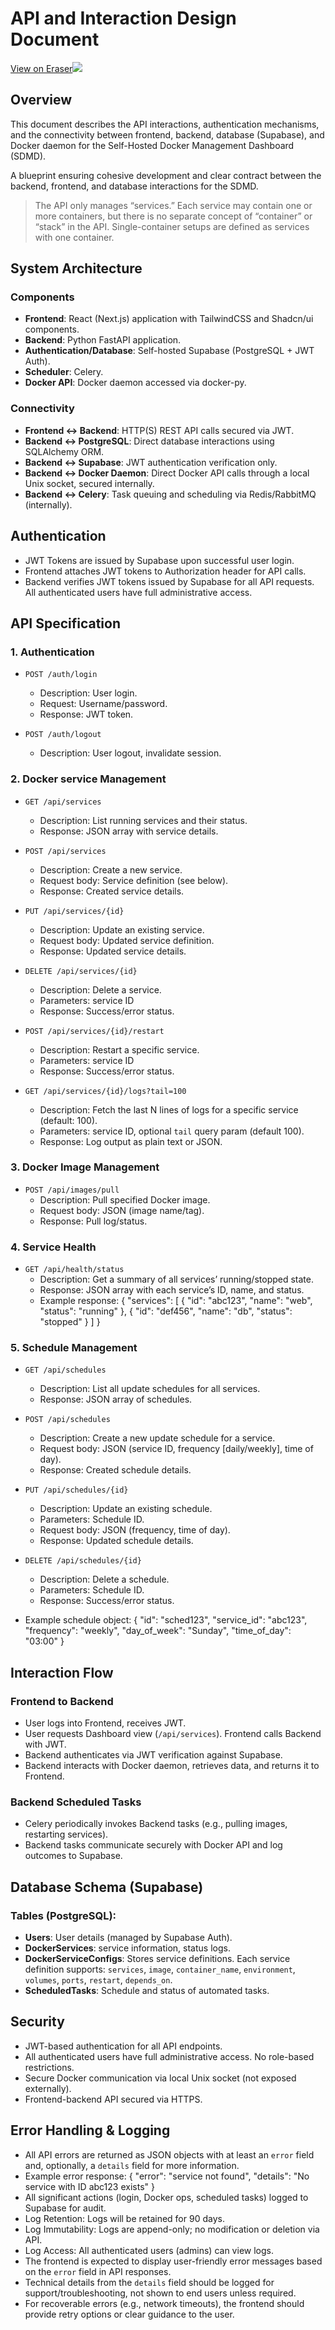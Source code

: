 # API and Interaction Design Document

[View on Eraser![](https://app.eraser.io/workspace/ui0nQr4DqIPHvjl0Z5z0/preview?elements=iYNG785yG_M5jNzF7K8URQ&type=embed)](https://app.eraser.io/workspace/ui0nQr4DqIPHvjl0Z5z0?elements=iYNG785yG_M5jNzF7K8URQ)

## Overview
This document describes the API interactions, authentication mechanisms, and the connectivity between frontend, backend, database (Supabase), and Docker daemon for the Self-Hosted Docker Management Dashboard (SDMD).

A blueprint ensuring cohesive development and clear contract between the backend, frontend, and database interactions for the SDMD.

> The API only manages “services.” Each service may contain one or more containers, but there is no separate concept of “container” or “stack” in the API. Single-container setups are defined as services with one container.

## System Architecture

### Components
- **Frontend**: React (Next.js) application with TailwindCSS and Shadcn/ui components.
- **Backend**: Python FastAPI application.
- **Authentication/Database**: Self-hosted Supabase (PostgreSQL + JWT Auth).
- **Scheduler**: Celery.
- **Docker API**: Docker daemon accessed via docker-py.

### Connectivity
- **Frontend ↔ Backend**: HTTP(S) REST API calls secured via JWT.
- **Backend ↔ PostgreSQL**: Direct database interactions using SQLAlchemy ORM.
- **Backend ↔ Supabase**: JWT authentication verification only.
- **Backend ↔ Docker Daemon**: Direct Docker API calls through a local Unix socket, secured internally.
- **Backend ↔ Celery**: Task queuing and scheduling via Redis/RabbitMQ (internally).

## Authentication

- JWT Tokens are issued by Supabase upon successful user login.
- Frontend attaches JWT tokens to Authorization header for API calls.
- Backend verifies JWT tokens issued by Supabase for all API requests. All authenticated users have full administrative access.

## API Specification

### 1. Authentication
- `POST /auth/login`
  - Description: User login.
  - Request: Username/password.
  - Response: JWT token.

- `POST /auth/logout`
  - Description: User logout, invalidate session.

### 2. Docker service Management
- `GET /api/services`
  - Description: List running services and their status.
  - Response: JSON array with service details.

- `POST /api/services`
  - Description: Create a new service.
  - Request body: Service definition (see below).
  - Response: Created service details.

- `PUT /api/services/{id}`
  - Description: Update an existing service.
  - Request body: Updated service definition.
  - Response: Updated service details.

- `DELETE /api/services/{id}`
  - Description: Delete a service.
  - Parameters: service ID
  - Response: Success/error status.

- `POST /api/services/{id}/restart`
  - Description: Restart a specific service.
  - Parameters: service ID
  - Response: Success/error status.

- `GET /api/services/{id}/logs?tail=100`
  - Description: Fetch the last N lines of logs for a specific service (default: 100).
  - Parameters: service ID, optional `tail` query param (default 100).
  - Response: Log output as plain text or JSON.

### 3. Docker Image Management
- `POST /api/images/pull`
  - Description: Pull specified Docker image.
  - Request body: JSON (image name/tag).
  - Response: Pull log/status.

### 4. Service Health
- `GET /api/health/status`
  - Description: Get a summary of all services’ running/stopped state.
  - Response: JSON array with each service’s ID, name, and status.
  - Example response:
    {
      "services": [
        { "id": "abc123", "name": "web", "status": "running" },
        { "id": "def456", "name": "db", "status": "stopped" }
      ]
    }

### 5. Schedule Management
- `GET /api/schedules`
  - Description: List all update schedules for all services.
  - Response: JSON array of schedules.

- `POST /api/schedules`
  - Description: Create a new update schedule for a service.
  - Request body: JSON (service ID, frequency [daily/weekly], time of day).
  - Response: Created schedule details.

- `PUT /api/schedules/{id}`
  - Description: Update an existing schedule.
  - Parameters: Schedule ID.
  - Request body: JSON (frequency, time of day).
  - Response: Updated schedule details.

- `DELETE /api/schedules/{id}`
  - Description: Delete a schedule.
  - Parameters: Schedule ID.
  - Response: Success/error status.

- Example schedule object:
  {
    "id": "sched123",
    "service_id": "abc123",
    "frequency": "weekly",
    "day_of_week": "Sunday",
    "time_of_day": "03:00"
  }

## Interaction Flow

### Frontend to Backend
- User logs into Frontend, receives JWT.
- User requests Dashboard view (`/api/services`). Frontend calls Backend with JWT.
- Backend authenticates via JWT verification against Supabase.
- Backend interacts with Docker daemon, retrieves data, and returns it to Frontend.

### Backend Scheduled Tasks
- Celery periodically invokes Backend tasks (e.g., pulling images, restarting services).
- Backend tasks communicate securely with Docker API and log outcomes to Supabase.

## Database Schema (Supabase)

### Tables (PostgreSQL):
- **Users**: User details (managed by Supabase Auth).
- **DockerServices**: service information, status logs.
- **DockerServiceConfigs**: Stores service definitions. Each service definition supports: `services`, `image`, `container_name`, `environment`, `volumes`, `ports`, `restart`, `depends_on`.
- **ScheduledTasks**: Schedule and status of automated tasks.

## Security

- JWT-based authentication for all API endpoints.
- All authenticated users have full administrative access. No role-based restrictions.
- Secure Docker communication via local Unix socket (not exposed externally).
- Frontend-backend API secured via HTTPS.

## Error Handling & Logging

- All API errors are returned as JSON objects with at least an `error` field and, optionally, a `details` field for more information.
- Example error response:
  {
    "error": "service not found",
    "details": "No service with ID abc123 exists"
  }
- All significant actions (login, Docker ops, scheduled tasks) logged to Supabase for audit.
- Log Retention: Logs will be retained for 90 days.
- Log Immutability: Logs are append-only; no modification or deletion via API.
- Log Access: All authenticated users (admins) can view logs.
- The frontend is expected to display user-friendly error messages based on the `error` field in API responses.
- Technical details from the `details` field should be logged for support/troubleshooting, not shown to end users unless required.
- For recoverable errors (e.g., network timeouts), the frontend should provide retry options or clear guidance to the user.
